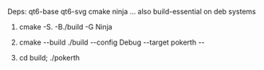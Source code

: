 Deps: qt6-base qt6-svg cmake ninja ... also build-essential on deb systems

1. cmake -S. -B./build -G Ninja

2. cmake --build ./build --config Debug --target pokerth --

3. cd build; ./pokerth